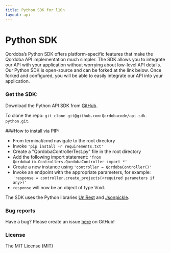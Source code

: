 ```yaml
---
title: Python SDK for l10n
layout: api
---
```


# Python SDK

Qordoba’s Python SDK offers platform-specific features that make the Qordoba API implementation much simpler. The SDK allows you to integrate our API with your application without worrying about low-level API details. Our Python SDK is open-source and can be forked at the link below. Once forked and configured, you will be able to easily integrate our API into your application.

### Get the SDK:

Download the Python API SDK from [GitHub](https://github.com/Qordobacode/api-sdk-python).

To clone the repo: `git clone git@github.com:Qordobacode/api-sdk-python.git`.



###How to install via PIP: 

* From terminal/cmd navigate to the root directory
* Invoke `'pip install -r requirements.txt'`
* Create a "QordobaControllerTest.py" file in the root directory
* Add the following import statement:
        `'from QordobaLib.Controllers.QordobaController import *'`
* Create a new instance using `'controller = QordobaController()'`
* Invoke an endpoint with the appropriate parameters, for example:
        `'response = controller.create_projects(<required parameters if any>)'`
* `response` will now be an object of type Void.

The SDK uses the Python libraries [UniRest](http://unirest.io/python.html) and [Jsonpickle](https://jsonpickle.github.io/). 

### Bug reports
Have a bug? Please create an issue [here](https://github.com/Qordobacode/api-sdk-python/issues) on GitHub! 




### License
The MIT License (MIT)

